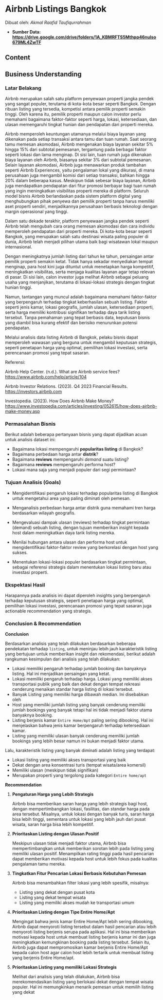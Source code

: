 # **Airbnb Listings Bangkok**
Dibuat oleh: *Akmal Raafid Taufiqurrahman*
- **Sumber Data: https://drive.google.com/drive/folders/1A_KBMRFTS5Mthpp46nulso679ML4ZwTF**

## **Content**

## **Business Understanding**

### **Latar Belakang**
Airbnb merupakan salah satu platform penyewaan properti jangka pendek yang sangat populer, terutama di kota-kota besar seperti Bangkok. Dengan ribuan listing yang tersedia, kompetisi antara pemilik properti semakin tinggi. Oleh karena itu, pemilik properti maupun calon investor perlu memahami bagaimana faktor-faktor seperti harga, lokasi, ketersediaan, dan ulasan memengaruhi tingkat hunian dan pendapatan dari properti mereka.

Airbnb memperoleh keuntungan utamanya melalui biaya layanan yang dikenakan pada setiap transaksi antara tamu dan tuan rumah. Saat seorang tamu memesan akomodasi, Airbnb mengenakan biaya layanan sekitar 5% hingga 15% dari subtotal pemesanan, tergantung pada berbagai faktor seperti lokasi dan lama menginap. Di sisi lain, tuan rumah juga dikenakan biaya layanan oleh Airbnb, biasanya sekitar 3% dari subtotal pemesanan. Selain layanan akomodasi, Airbnb juga menawarkan produk tambahan seperti Airbnb Experiences, yaitu pengalaman lokal yang dikurasi, di mana perusahaan juga mengambil komisi dari setiap transaksi, bahkan hingga 20% dalam beberapa kasus. Meskipun tidak sebesar biaya layanan, Airbnb juga mendapatkan pendapatan dari fitur promosi berbayar bagi tuan rumah yang ingin meningkatkan visibilitas properti mereka di platform. Seluruh model bisnis Airbnb berlandaskan pada sistem platform digital yang menghubungkan pihak penyewa dan pemilik properti tanpa harus memiliki aset properti sendiri, menjadikannya perusahaan berbasis teknologi dengan margin operasional yang tinggi.

Dalam satu dekade terakhir, platform penyewaan jangka pendek seperti Airbnb telah mengubah cara orang memesan akomodasi dan cara individu memperoleh pendapatan dari properti mereka. Di kota-kota besar seperti Bangkok, yang merupakan salah satu destinasi wisata paling populer di dunia, Airbnb telah menjadi pilihan utama baik bagi wisatawan lokal maupun internasional.

Dengan meningkatnya jumlah listing dari tahun ke tahun, persaingan antar pemilik properti semakin ketat. Tidak hanya sekadar menyediakan tempat menginap, para host kini juga dituntut untuk menetapkan harga kompetitif, meningkatkan visibilitas, serta menjaga kualitas layanan agar tetap relevan di pasar. Di sisi lain, calon investor juga melihat Airbnb sebagai peluang usaha yang menjanjikan, terutama di lokasi-lokasi strategis dengan tingkat hunian tinggi.

Namun, tantangan yang muncul adalah bagaimana memahami faktor-faktor yang berpengaruh terhadap tingkat keberhasilan sebuah listing. Faktor seperti jenis kamar, lokasi geografis, jumlah ulasan, ketersediaan properti, serta harga memiliki kontribusi signifikan terhadap daya tarik listing tersebut. Tanpa pemahaman yang tepat berbasis data, keputusan bisnis yang diambil bisa kurang efektif dan berisiko menurunkan potensi pendapatan.

Melalui analisis data listing Airbnb di Bangkok, pelaku bisnis dapat memperoleh wawasan yang berguna untuk mengambil keputusan strategis, seperti penetapan harga yang optimal, pemilihan lokasi investasi, serta perencanaan promosi yang tepat sasaran.

Referensi:

Airbnb Help Center. (n.d.). What are Airbnb service fees? https://www.airbnb.com/help/article/104

Airbnb Investor Relations. (2023). Q4 2023 Financial Results. https://investors.airbnb.com

Investopedia. (2023). How Does Airbnb Make Money? https://www.investopedia.com/articles/investing/052615/how-does-airbnb-make-money.asp

### **Permasalahan Bisnis**

Berikut adalah beberapa pertanyaan bisnis yang dapat dijadikan acuan untuk analisis dataset ini:

* Bagaimana lokasi mempengaruhi **popularitas listing** di Bangkok?
* Bagaimana perbedaan harga antar **distrik**?
* Bagaimana **reviews** mempengaruhi *demand* suatu listing?
* Bagaimana **reviews** mempengaruhi performa host?
* Lokasi mana saja yang menjadi populer dari segi permintaan?

### **Tujuan Analisis (Goals)**

- Mengidentifikasi pengaruh lokasi terhadap popularitas listing di Bangkok untuk mengetahui area yang paling diminati oleh pemesan.

- Menganalisis perbedaan harga antar distrik guna memahami tren harga berdasarkan wilayah geografis.

- Mengevaluasi dampak ulasan (reviews) terhadap tingkat permintaan (demand) sebuah listing, dengan tujuan memberikan insight kepada host dalam meningkatkan daya tarik listing mereka.

- Menilai hubungan antara ulasan dan performa host untuk mengidentifikasi faktor-faktor review yang berkorelasi dengan host yang sukses.

- Menentukan lokasi-lokasi populer berdasarkan tingkat permintaan, sebagai referensi strategis dalam menentukan lokasi listing baru atau investasi properti.

### **Ekspektasi Hasil**

Harapannya pada analisis ini dapat diperoleh insights yang berpengaruh terhadap keputusan strategis, seperti penetapan harga yang optimal, pemilihan lokasi investasi, perencanaan promosi yang tepat sasaran juga actionable recommendation yang strategis.

### **Conclusion & Recommendation**

**Conclusion**

Berdasarkan analisis yang telah dilakukan berdasarkan beberapa pendekatan terhadap `listing`, untuk meninjau lebih jauh karakteristik listing yang bertujuan untuk memberikan insight dan rekomendasi, berikut adalah rangkuman kesimpulan dari analisis yang telah dilakukan:

* Lokasi memiliki pengaruh terhadap jumlah booking dan banyaknya listing. Hal ini menjadikan persaingan yang ketat. 
* Lokasi memiliki pengaruh terhadap harga. Lokasi yang memiliki akses transportasi publik yang baik dan dekat dengan tempat rekreasi cenderung menaikan standar harga listing di lokasi tersebut.
* Banyak Listing yang memiliki harga dibawah median. Ini disebabkan oleh 
* Host yang memiliki jumlah listing yang banyak cenderung memiliki jumlah bookings yang banyak tetapi hal ini tidak menjadi faktor utama banyaknya booking.
* Listing berjenis kamar `Entire Home/Apt` paling sering dibooking. Hal ini menjelaskan bahwa jenis kamar berpengaruh terhadap ketersediaan kamar.
* Listing yang memiliki ulasan banyak cenderung memiliki jumlah bookings yang lebih besar namun ini bukan menjadi faktor utama.

Lalu, karakteristik listing yang banyak diminati adalah listing yang terdapat:

* Lokasi listing yang memiliki akses transportasi yang baik
* Dekat dengan area konsentrasi turis (tempat wisata/area komersil)
* Memiliki ulasan (meskipun tidak signifikan)
* Merupakan properti yang tergolong pada kategori `Entire home/apt`

**Recommendation**

1. **Pengaturan Harga yang Lebih Strategis**

    Airbnb bisa memberikan saran harga yang lebih strategis bagi host, dengan mempertimbangkan lokasi, fasilitas, dan standar harga pada area tersebut. Misalnya, untuk lokasi dengan banyak turis, saran harga bisa lebih tinggi, sementara untuk lokasi yang lebih jauh dari pusat wisata, saran harga bisa lebih kompetitif.

2. **Prioritaskan Listing dengan Ulasan Positif**

    Meskipun ulasan tidak menjadi faktor utama, Airbnb bisa mempertimbangkan untuk memberikan sorotan lebih pada listing yang memiliki ulasan positif. Menampilkan rating tinggi pada hasil pencarian dapat memberikan motivasi kepada host untuk lebih fokus pada kualitas pengalaman tamu mereka.

3. **Tingkatkan Fitur Pencarian Lokasi Berbasis Kebutuhan Pemesan**

    Airbnb bisa menambahkan filter lokasi yang lebih spesifik, misalnya:

    * Listing yang dekat dengan pusat kota
    * Listing yang dekat tempat wisata
    * Listing yang memiliki akses mudah ke transportasi umum

4. **Prioritaskan Listing dengan Tipe Entire Home/Apt**

    Mengingat bahwa jenis kamar Entire Home/Apt lebih sering dibooking, Airbnb dapat menyoroti listing tersebut dalam hasil pencarian atau lebih menyoroti listing berjenis serupa pada aplikasi. Hal ini bisa memberikan motivasi kepada host untuk membuat listing berjenis kamar ini dan juga meningkatkan kemungkinan booking pada listing tersebut. Selain itu, Airbnb juga dapat mempromosikan kamar berjenis Entire Home/Apt kepada calon host agar calon host lebih tertarik untuk membuat listing yang berjenis Entire Home/apt.

5. **Prioritaskan Listing yang memiliki Lokasi Strategis**

    Melihat dari analisis yang telah dilakukan, Airbnb bisa merekomendasikan listing yang berlokasi dekat dengan tempat wisata populer. Hal ini memungkinkan menarik pemesan untuk memilih listing yang dekat 
